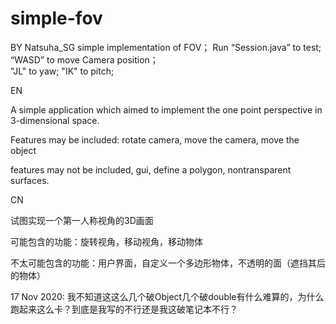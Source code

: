 # simple-fov
BY Natsuha_SG
simple implementation of FOV；
Run “Session.java” to test;
“WASD” to move Camera position；\
"JL" to yaw;
"IK" to pitch;



EN
<p>A simple application which aimed to implement the one point perspective in 3-dimensional space.

Features may be included:  rotate camera, move the camera, move the object

features may not be included, gui, define a polygon, nontransparent surfaces.</p>

CN
<p>试图实现一个第一人称视角的3D画面

可能包含的功能：旋转视角，移动视角，移动物体

不太可能包含的功能：用户界面，自定义一个多边形物体，不透明的面（遮挡其后的物体）</p>




17 Nov 2020:
我不知道这这么几个破Object几个破double有什么难算的，为什么跑起来这么卡？到底是我写的不行还是我这破笔记本不行？
